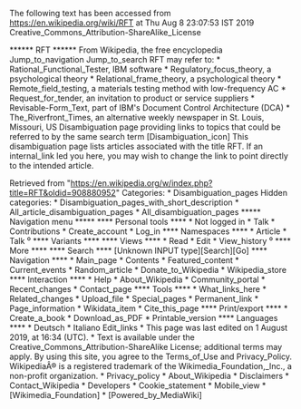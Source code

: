 The following text has been accessed from https://en.wikipedia.org/wiki/RFT at Thu Aug 8 23:07:53 IST 2019
Creative_Commons_Attribution-ShareAlike_License




















****** RFT ******
From Wikipedia, the free encyclopedia
Jump_to_navigation Jump_to_search
RFT may refer to:
    * Rational_Functional_Tester, IBM software
    * Regulatory_focus_theory, a psychological theory
    * Relational_frame_theory, a psychological theory
    * Remote_field_testing, a materials testing method with low-frequency AC
    * Request_for_tender, an invitation to product or service suppliers
    * Revisable-Form_Text, part of IBM's Document Control Architecture (DCA)
    * The_Riverfront_Times, an alternative weekly newspaper in St. Louis,
      Missouri, US
                      Disambiguation page providing links to topics that could
                      be referred to by the same search term
[Disambiguation_icon] This disambiguation page lists articles associated with
                      the title RFT.
                      If an internal_link led you here, you may wish to change
                      the link to point directly to the intended article.

Retrieved from "https://en.wikipedia.org/w/index.php?title=RFT&oldid=908880952"
Categories:
    * Disambiguation_pages
Hidden categories:
    * Disambiguation_pages_with_short_description
    * All_article_disambiguation_pages
    * All_disambiguation_pages
***** Navigation menu *****
**** Personal tools ****
    * Not logged in
    * Talk
    * Contributions
    * Create_account
    * Log_in
**** Namespaces ****
    * Article
    * Talk
⁰
**** Variants ****
**** Views ****
    * Read
    * Edit
    * View_history
⁰
**** More ****
**** Search ****
[Unknown INPUT type][Search][Go]
**** Navigation ****
    * Main_page
    * Contents
    * Featured_content
    * Current_events
    * Random_article
    * Donate_to_Wikipedia
    * Wikipedia_store
**** Interaction ****
    * Help
    * About_Wikipedia
    * Community_portal
    * Recent_changes
    * Contact_page
**** Tools ****
    * What_links_here
    * Related_changes
    * Upload_file
    * Special_pages
    * Permanent_link
    * Page_information
    * Wikidata_item
    * Cite_this_page
**** Print/export ****
    * Create_a_book
    * Download_as_PDF
    * Printable_version
**** Languages ****
    * Deutsch
    * Italiano
Edit_links
    * This page was last edited on 1 August 2019, at 16:34 (UTC).
    * Text is available under the Creative_Commons_Attribution-ShareAlike
      License; additional terms may apply. By using this site, you agree to the
      Terms_of_Use and Privacy_Policy. WikipediaÂ® is a registered trademark of
      the Wikimedia_Foundation,_Inc., a non-profit organization.
    * Privacy_policy
    * About_Wikipedia
    * Disclaimers
    * Contact_Wikipedia
    * Developers
    * Cookie_statement
    * Mobile_view
    * [Wikimedia_Foundation]
    * [Powered_by_MediaWiki]
